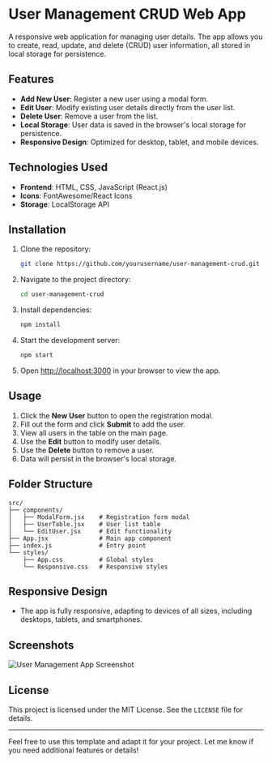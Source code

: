 # User Management CRUD Web App

A responsive web application for managing user details. The app allows you to create, read, update, and delete (CRUD) user information, all stored in local storage for persistence.

## Features

- **Add New User**: Register a new user using a modal form.
- **Edit User**: Modify existing user details directly from the user list.
- **Delete User**: Remove a user from the list.
- **Local Storage**: User data is saved in the browser's local storage for persistence.
- **Responsive Design**: Optimized for desktop, tablet, and mobile devices.

## Technologies Used

- **Frontend**: HTML, CSS, JavaScript (React.js)
- **Icons**: FontAwesome/React Icons
- **Storage**: LocalStorage API

## Installation

1. Clone the repository:
   ```bash
   git clone https://github.com/yourusername/user-management-crud.git
   ```
2. Navigate to the project directory:
   ```bash
   cd user-management-crud
   ```
3. Install dependencies:
   ```bash
   npm install
   ```
4. Start the development server:
   ```bash
   npm start
   ```
5. Open [http://localhost:3000](http://localhost:3000) in your browser to view the app.

## Usage

1. Click the **New User** button to open the registration modal.
2. Fill out the form and click **Submit** to add the user.
3. View all users in the table on the main page.
4. Use the **Edit** button to modify user details.
5. Use the **Delete** button to remove a user.
6. Data will persist in the browser's local storage.

## Folder Structure

```
src/
├── components/
│   ├── ModalForm.jsx    # Registration form modal
│   ├── UserTable.jsx    # User list table
│   └── EditUser.jsx     # Edit functionality
├── App.jsx              # Main app component
├── index.js             # Entry point
└── styles/
    ├── App.css          # Global styles
    └── Responsive.css   # Responsive styles
```

## Responsive Design

- The app is fully responsive, adapting to devices of all sizes, including desktops, tablets, and smartphones.

## Screenshots

![User Management App Screenshot](link-to-screenshot)

## License

This project is licensed under the MIT License. See the `LICENSE` file for details.

---

Feel free to use this template and adapt it for your project. Let me know if you need additional features or details!
